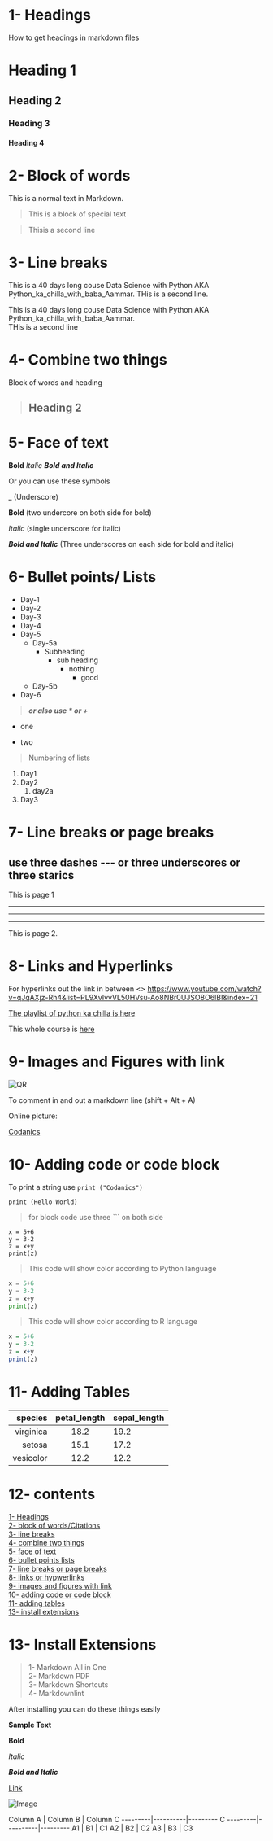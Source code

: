 
# 1- Headings

How to get headings in markdown files
# Heading 1
## Heading 2
### Heading 3
#### Heading 4

# 2- Block of words

This is a normal text in Markdown.

> This is a block of special text

> Thisis a second line

# 3- Line breaks

This is a 40 days long couse Data Science with Python AKA
Python_ka_chilla_with_baba_Aammar.
THis is a second line.

This is a 40 days long couse Data Science with Python AKA
Python_ka_chilla_with_baba_Aammar.\
THis is a second line

# 4- Combine two things

Block of words and heading

> ## Heading 2

# 5- Face of text

**Bold**
*Italic*
***Bold and Italic***

Or you can use these symbols

_ (Underscore)

__Bold__ (two undercore on both side for bold)

_Italic_ (single underscore for italic)

___Bold and Italic___ (Three underscores on each side for bold and italic)

# 6- Bullet points/ Lists

- Day-1
- Day-2
- Day-3
- Day-4
- Day-5
    - Day-5a
        - Subheading
            - sub heading
                - nothing
                    - good
    - Day-5b
- Day-6

> ___or also use * or +___
* one
+ two

> Numbering of lists

1. Day1
2. Day2
    1. day2a
3. Day3

# 7- Line breaks or page breaks
 ## use three dashes --- or three underscores or three starics

This is page 1

---
***
___
This is page 2.

# 8- Links and Hyperlinks

For hyperlinks out the link in between <>
<https://www.youtube.com/watch?v=qJqAXjz-Rh4&list=PL9XvIvvVL50HVsu-Ao8NBr0UJSO8O6lBI&index=21>

[The playlist of python ka chilla is here](https://www.youtube.com/watch?v=qJqAXjz-Rh4&list=PL9XvIvvVL50HVsu-Ao8NBr0UJSO8O6lBI&index=21)


[Codanics]: https://www.youtube.com/c/Codanics

This whole course is [here][Codanics]

# 9- Images and Figures with link

![QR](shamsul_twitter_account.png)

To comment in and out a markdown line (shift + Alt + A)

Online picture:

[Codanics](https://www.google.com/search?q=codanics&source=lnms&tbm=isch&sa=X&ved=2ahUKEwjWzuixvOT2AhWwtYsKHT9pA3YQ_AUoAXoECAEQAw&biw=1632&bih=939&dpr=1#imgrc=jSNIAJI341a1QM)


# 10- Adding code or code block

To print a string use `print
("Codanics")`

`print (Hello World)`

>for block code use three ``` on both side

```
x = 5+6
y = 3-2
z = x+y
print(z)
```
>This code will show color according to Python language

```python
x = 5+6
y = 3-2
z = x+y
print(z)
```
>This code will show color according to R language

```r
x = 5+6
y = 3-2
z = x+y
print(z)
```

# 11- Adding Tables

|species | petal_length | sepal_length|
|--------:|:--------------:|:-------------|
|virginica  |  18.2  |  19.2 |
|setosa     | 15.1   |  17.2 |
|vesicolor     | 12.2   |  12.2 |

# 12- contents

[1- Headings](#1--headings)\
[2- block of words/Citations](#2--block-of-words)\
[3- line breaks](#3--line-breaks)\
[4- combine two things](#4--combine-two-things)\
[5- face of text](#5--face-of-text)\
[6- bullet points lists](#6--bullet-points-lists)\
[7- line breaks or page breaks](#7--line-breaks-or-page-breaks)\
[8- links or hypwerlinks](#8--links-and-hyperlinks)\
[9- images and figures with link](#9--images-and-figures-with-link)\
[10- adding code or code block](#10--adding-code-or-code-block)\
[11- adding tables](#11--adding-tables)\
[13- install extensions](#13--install-extensions)


# 13- Install Extensions

>1- Markdown All in One\
>2- Markdown PDF\
>3- Markdown Shortcuts\
>4- Markdownlint

After installing you can do these things easily

**Sample Text**

**Bold**

_Italic_

_**Bold and Italic**_

[Link](https://www.youtube.com/watch?v=qJqAXjz-Rh4&list=PL9XvIvvVL50HVsu-Ao8NBr0UJSO8O6lBI&index=21)

![Image](shamsul_twitter_account.png)

Column A | Column B | Column C
---------|----------|--------- C
---------|----------|---------
 A1 | B1 | C1
 A2 | B2 | C2
 A3 | B3 | C3